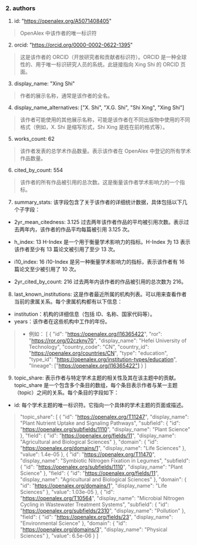 ### 2. authors
1. id: "https://openalex.org/A5071408405"
> OpenAlex 中该作者的唯一标识符

2. orcid: "https://orcid.org/0000-0002-0622-1395"
> 这是该作者的 ORCID（开放研究者和贡献者标识符）。ORCID 是一种全球性的、用于唯一标识研究人员的系统。此链接指向 Xing Shi 的 ORCID 页面。

3. display_name: "Xing Shi"
> 作者的展示名称，通常是该作者的全名。

4. display_name_alternatives: ["X. Shi", "X.G. Shi", "Shi Xing", "Xing Shi"]
> 该作者可能使用的其他展示名称，可能是该作者在不同出版物中使用的不同格式（例如，X. Shi 是缩写形式，Shi Xing 是姓在前的格式等）。

5. works_count: 62
> 该作者发表的总学术作品数量。表示该作者在 OpenAlex 中登记的所有学术作品数量。

6. cited_by_count: 554
> 该作者的所有作品被引用的总次数。这是衡量该作者学术影响力的一个指标。

7. summary_stats: 该字段包含了关于该作者的详细统计数据，具体包括以下几个子字段：
* 2yr_mean_citedness: 3.125
    过去两年该作者作品的平均被引用次数。表示过去两年内，该作者的作品平均每篇被引用 3.125 次。

* h_index: 13
    H-Index 是一个用于衡量学术影响力的指标。H-Index 为 13 表示该作者至少有 13 篇论文被引用了至少 13 次。

* i10_index: 16
    i10-Index 是另一种衡量学术影响力的指标，表示该作者有 16 篇论文至少被引用了 10 次。

* 2yr_cited_by_count: 216
    过去两年内该作者的作品被引用的总次数为 216。

8. last_known_institutions: 这是作者最近所属的机构列表。可以用来查看作者当前的隶属关系。每个隶属机构都有以下信息：
* institution：机构的详细信息（包括 ID、名称、国家代码等）。
* years：该作者在这些机构中工作的年份。
> * 例如：
    [
  {
    "id": "https://openalex.org/I16365422",
    "ror": "https://ror.org/02czkny70",
    "display_name": "Hefei University of Technology",
    "country_code": "CN",
    "country_id": "https://openalex.org/countries/CN",
    "type": "education",
    "type_id": "https://openalex.org/institution-types/education",
    "lineage": ["https://openalex.org/I16365422"]
  }
]



9. topic_share: 表示作者与特定学术主题的相关性及其在该主题中的贡献。topic_share 是一个包含多个条目的数组，每个条目表示作者与某一主题（topic）之间的关系。每个条目的字段如下：

* id: 每个学术主题的唯一标识符。它指向一个具体的学术主题的页面或描述。


> "topic_share": [
  {
    "id": "https://openalex.org/T11247",
    "display_name": "Plant Nutrient Uptake and Signaling Pathways",
    "subfield": {
      "id": "https://openalex.org/subfields/1110",
      "display_name": "Plant Science"
    },
    "field": {
      "id": "https://openalex.org/fields/11",
      "display_name": "Agricultural and Biological Sciences"
    },
    "domain": {
      "id": "https://openalex.org/domains/1",
      "display_name": "Life Sciences"
    },
    "value": 1.4e-05
  },
  {
    "id": "https://openalex.org/T11470",
    "display_name": "Symbiotic Nitrogen Fixation in Legumes",
    "subfield": {
      "id": "https://openalex.org/subfields/1110",
      "display_name": "Plant Science"
    },
    "field": {
      "id": "https://openalex.org/fields/11",
      "display_name": "Agricultural and Biological Sciences"
    },
    "domain": {
      "id": "https://openalex.org/domains/1",
      "display_name": "Life Sciences"
    },
    "value": 1.03e-05
  },
  {
    "id": "https://openalex.org/T10564",
    "display_name": "Microbial Nitrogen Cycling in Wastewater Treatment Systems",
    "subfield": {
      "id": "https://openalex.org/subfields/2310",
      "display_name": "Pollution"
    },
    "field": {
      "id": "https://openalex.org/fields/23",
      "display_name": "Environmental Science"
    },
    "domain": {
      "id": "https://openalex.org/domains/3",
      "display_name": "Physical Sciences"
    },
    "value": 6.5e-06
  }
]

    
